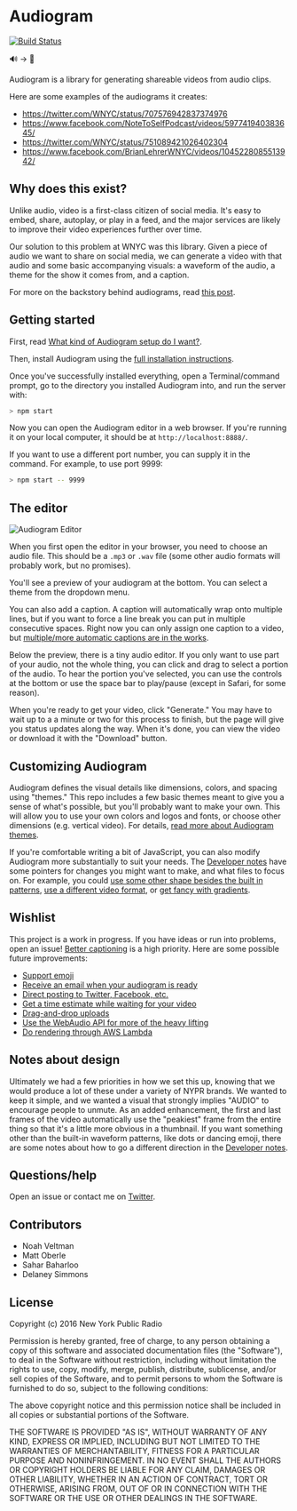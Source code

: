 # Audiogram

[![Build Status](https://travis-ci.org/nypublicradio/audiogram.svg?branch=alpha)](https://travis-ci.org/nypublicradio/audiogram)

🔊 -> 🎥

Audiogram is a library for generating shareable videos from audio clips.

Here are some examples of the audiograms it creates:

* https://twitter.com/WNYC/status/707576942837374976
* https://www.facebook.com/NoteToSelfPodcast/videos/597741940383645/
* https://twitter.com/WNYC/status/751089421026402304
* https://www.facebook.com/BrianLehrerWNYC/videos/1045228085513942/

## Why does this exist?

Unlike audio, video is a first-class citizen of social media. It's easy to embed, share, autoplay, or play in a feed, and the major services are likely to improve their video experiences further over time.

Our solution to this problem at WNYC was this library. Given a piece of audio we want to share on social media, we can generate a video with that audio and some basic accompanying visuals: a waveform of the audio, a theme for the show it comes from, and a caption.

For more on the backstory behind audiograms, read [this post](https://medium.com/@WNYC/e648e8a5f2e9).

## Getting started

First, read [What kind of Audiogram setup do I want?](SERVER.md).

Then, install Audiogram using the [full installation instructions](INSTALL.md).

Once you've successfully installed everything, open a Terminal/command prompt, go to the directory you installed Audiogram into, and run the server with:

```sh
> npm start
```

Now you can open the Audiogram editor in a web browser.  If you're running it on your local computer, it should be at `http://localhost:8888/`.

If you want to use a different port number, you can supply it in the command. For example, to use port 9999:

```sh
> npm start -- 9999
```

## The editor

![Audiogram Editor](https://cloud.githubusercontent.com/assets/2120446/17450988/7e6c4ea2-5b31-11e6-8f90-b32fec6864c3.gif)

When you first open the editor in your browser, you need to choose an audio file.  This should be a `.mp3` or `.wav` file (some other audio formats will probably work, but no promises).

You'll see a preview of your audiogram at the bottom. You can select a theme from the dropdown menu.

You can also add a caption. A caption will automatically wrap onto multiple lines, but if you want to force a line break you can put in multiple consecutive spaces. Right now you can only assign one caption to a video, but [multiple/more automatic captions are in the works](https://github.com/nypublicradio/audiogram/issues/8).

Below the preview, there is a tiny audio editor.  If you only want to use part of your audio, not the whole thing, you can click and drag to select a portion of the audio. To hear the portion you've selected, you can use the controls at the bottom or use the space bar to play/pause (except in Safari, for some reason).

When you're ready to get your video, click "Generate." You may have to wait up to a a minute or two for this process to finish, but the page will give you status updates along the way. When it's done, you can view the video or download it with the "Download" button.

## Customizing Audiogram

Audiogram defines the visual details like dimensions, colors, and spacing using "themes." This repo includes a few basic themes meant to give you a sense of what's possible, but you'll probably want to make your own. This will allow you to use your own colors and logos and fonts, or choose other dimensions (e.g. vertical video). For details, [read more about Audiogram themes](THEMES.md).

If you're comfortable writing a bit of JavaScript, you can also modify Audiogram more substantially to suit your needs.  The [Developer notes](DEVELOPERS.md) have some pointers for changes you might want to make, and what files to focus on.  For example, you could [use some other shape besides the built in patterns](https://github.com/nypublicradio/audiogram/blob/master/DEVELOPERS.md#use-different-animations-besides-the-wavebarsbricks), [use a different video format](https://github.com/nypublicradio/audiogram/blob/master/DEVELOPERS.md#fiddle-with-ffmpeg-options-eg-use-different-encoders), or [get fancy with gradients](https://github.com/nypublicradio/audiogram/blob/master/DEVELOPERS.md#extend-themes).

## Wishlist

This project is a work in progress. If you have ideas or run into problems, open an issue! [Better captioning](https://github.com/nypublicradio/audiogram/issues/8) is a high priority. Here are some possible future improvements:

* [Support emoji](https://github.com/nypublicradio/audiogram/issues/15)
* [Receive an email when your audiogram is ready](https://github.com/nypublicradio/audiogram/issues/5)
* [Direct posting to Twitter, Facebook, etc.](https://github.com/nypublicradio/audiogram/issues/4)
* [Get a time estimate while waiting for your video](https://github.com/nypublicradio/audiogram/issues/3)
* [Drag-and-drop uploads](https://github.com/nypublicradio/audiogram/issues/2)
* [Use the WebAudio API for more of the heavy lifting](https://github.com/nypublicradio/audiogram/issues/1)
* [Do rendering through AWS Lambda](https://github.com/nypublicradio/audiogram/issues/17)

## Notes about design

Ultimately we had a few priorities in how we set this up, knowing that we would produce a lot of these under a variety of NYPR brands. We wanted to keep it simple, and we wanted a visual that strongly implies "AUDIO" to encourage people to unmute. As an added enhancement, the first and last frames of the video automatically use the "peakiest" frame from the entire thing so that it's a little more obvious in a thumbnail. If you want something other than the built-in waveform patterns, like dots or dancing emoji, there are some notes about how to go a different direction in the [Developer notes](DEVELOPERS.md#use-different-animations-besides-the-wavebars).

## Questions/help

Open an issue or contact me on [Twitter](https://twitter.com/veltman).

## Contributors

* Noah Veltman
* Matt Oberle
* Sahar Baharloo
* Delaney Simmons

## License

Copyright (c) 2016 New York Public Radio

Permission is hereby granted, free of charge, to any person obtaining a copy of this software and associated documentation files (the "Software"), to deal in the Software without restriction, including without limitation the rights to use, copy, modify, merge, publish, distribute, sublicense, and/or sell copies of the Software, and to permit persons to whom the Software is furnished to do so, subject to the following conditions:

The above copyright notice and this permission notice shall be included in all copies or substantial portions of the Software.

THE SOFTWARE IS PROVIDED "AS IS", WITHOUT WARRANTY OF ANY KIND, EXPRESS OR IMPLIED, INCLUDING BUT NOT LIMITED TO THE WARRANTIES OF MERCHANTABILITY, FITNESS FOR A PARTICULAR PURPOSE AND NONINFRINGEMENT. IN NO EVENT SHALL THE AUTHORS OR COPYRIGHT HOLDERS BE LIABLE FOR ANY CLAIM, DAMAGES OR OTHER LIABILITY, WHETHER IN AN ACTION OF CONTRACT, TORT OR OTHERWISE, ARISING FROM, OUT OF OR IN CONNECTION WITH THE SOFTWARE OR THE USE OR OTHER DEALINGS IN THE SOFTWARE.
